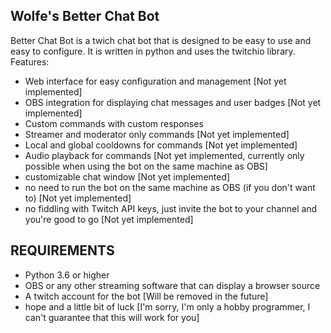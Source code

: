 ## Wolfe's Better Chat Bot
Better Chat Bot is a twich chat bot that is designed to be easy to use and easy to configure. It is written in python and uses the twitchio library.
Features:
* Web interface for easy configuration and management [Not yet implemented]
* OBS integration for displaying chat messages and user badges [Not yet implemented]
* Custom commands with custom responses
* Streamer and moderator only commands [Not yet implemented]
* Local and global cooldowns for commands [Not yet implemented]
* Audio playback for commands [Not yet implemented, currently only possible when using the bot on the same machine as OBS]
* customizable chat window [Not yet implemented]
* no need to run the bot on the same machine as OBS (if you don't want to) [Not yet implemented]
* no fiddling with Twitch API keys, just invite the bot to your channel and you're good to go [Not yet implemented]

## REQUIREMENTS
* Python 3.6 or higher
* OBS or any other streaming software that can display a browser source
* A twitch account for the bot [Will be removed in the future]
* hope and a little bit of luck [I'm sorry, I'm only a hobby programmer, I can't guarantee that this will work for you]
